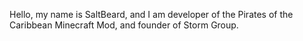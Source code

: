 Hello, my name is SaltBeard, and I am developer of the Pirates of the Caribbean Minecraft Mod, and founder of Storm Group.
